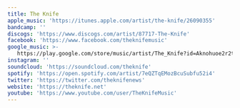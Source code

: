 ```yaml
---
title: The Knife
apple_music: 'https://itunes.apple.com/artist/the-knife/26090355'
bandcamp: ''
discogs: 'https://www.discogs.com/artist/87717-The-Knife'
facebook: 'https://www.facebook.com/theknifemusic'
google_music: >-
   https://play.google.com/store/music/artist/The_Knife?id=Aknohuoe2r2tmxw5utuwr7b7h24
instagram: ''
soundcloud: 'https://soundcloud.com/theknife'
spotify: 'https://open.spotify.com/artist/7eQZTqEMozBcuSubfu52i4'
twitter: 'https://twitter.com/theknifenews'
website: 'https://theknife.net'
youtube: 'https://www.youtube.com/user/TheKnifeMusic'
---
```


